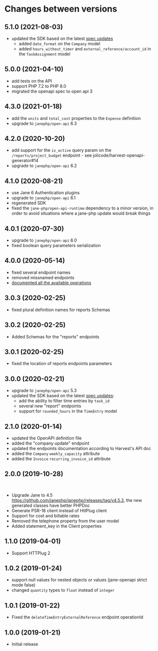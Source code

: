 # Changes between versions

## 5.1.0 (2021-08-03)

 * updated the SDK based on the latest [spec updates](jolicode/harvest-openapi-generator#18)
   * added `date_format` on the `Company` model
   * added `hours_without_timer` and `external_reference/account_id` in the `TaskAssignment` model

## 5.0.0 (2021-04-10)

 * add tests on the API
 * support PHP 7.2 to PHP 8.0
 * migrated the openapi spec to open api 3

## 4.3.0 (2021-01-18)

 * add the `units` and `total_cost` properties to the `Expense` definition
 * upgrade to `janephp/open-api` 6.3

## 4.2.0 (2020-10-20)

 * add support for the `is_active` query param on the `/reports/project_budget` endpoint - see jolicode/harvest-openapi-generator#14
 * upgrade to `janephp/open-api` 6.2

## 4.1.0 (2020-08-21)

 * use Jane 6 Authentication plugins
 * upgrade to `janephp/open-api` 6.1
 * regenerated SDK
 * fixed the `jane-php/open-api-runtime` dependency to a minor version, in order to avoid situations where a jane-php update would break things

## 4.0.1 (2020-07-30)

 * upgrade to `janephp/open-api` 6.0
 * fixed boolean query parameters serialization

## 4.0.0 (2020-05-14)

 * fixed several endpoint names
 * removed missnamed endpoints
 * [documented all the available operations](doc/index.md)

## 3.0.3 (2020-02-25)

 * fixed plural definition names for reports Schemas

## 3.0.2 (2020-02-25)

 * Added Schemas for the "reports" endpoints

## 3.0.1 (2020-02-25)

 * fixed the location of reports endpoints parameters

## 3.0.0 (2020-02-21)

 * upgrade to `janephp/open-api` 5.3
 * updated the SDK based on the latest [spec updates](https://github.com/jolicode/harvest-openapi-generator/pull/9):
   * add the ability to filter time entries by `task_id`
   * several new "report" endpoints
   * support for `rounded_hours` in the `TimeEntry` model

## 2.1.0 (2020-01-14)

 * updated the OpenAPI definition file
 * added the "company update" endpoint
 * updated the endpoints documentation according to Harvest's API doc
 * added the `Company` `weekly_capacity` attribute
 * added the `Invoice` `recurring_invoice_id` attribute

## 2.0.0 (2019-10-28)
​
* Upgrade Jane to 4.5 https://github.com/janephp/janephp/releases/tag/v4.5.3, the new generated classes have better PHPDoc​
* Generate PSR-18 client instead of HttPlug client
* Support for cost and billable rates
* Removed the telephone property from the user model
* Added statement_key in the Client properties

## 1.1.0 (2019-04-01)

* Support HTTPlug 2

## 1.0.2 (2019-01-24)

* support null values for nested objects or values (jane-openapi strict mode false)
* changed `quantity` types to `float` instead of `integer`

## 1.0.1 (2019-01-22)

* Fixed the `deleteTimeEntryExternalReference` endpoint operationId

## 1.0.0 (2019-01-21)

* Initial release
